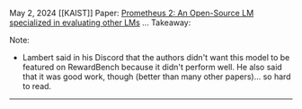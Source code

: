 May 2, 2024
[[KAIST]]
Paper: [Prometheus 2: An Open-Source LM specialized  in evaluating other LMs](https://arxiv.org/abs/2405.01535)
...
Takeaway:

Note:
- Lambert said in his Discord that the authors didn't want this model to be featured on RewardBench because it didn't perform well. He also said that it was good work, though (better than many other papers)... so hard to read.

---
